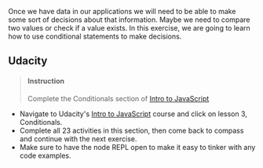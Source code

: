 

Once we have data in our applications we will need to be able to make some sort of decisions about that information. Maybe we need to compare two values or check if a value exists. In this exercise, we are going to learn how to use conditional statements to make decisions.

## Udacity

> #### Instruction
> Complete the Conditionals section of [Intro to JavaScript](https://classroom.udacity.com/courses/ud803) 

* Navigate to Udacity's [Intro to JavaScript](https://classroom.udacity.com/courses/ud803) course and click on lesson 3, Conditionals.
* Complete all 23 activities in this section, then come back to compass and continue with the next exercise.
* Make sure to have the node REPL open to make it easy to tinker with any code examples. 


